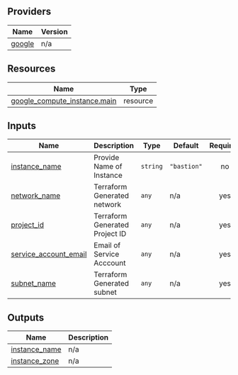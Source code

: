 

## Providers

| Name | Version |
|------|---------|
| <a name="provider_google"></a> [google](#provider\_google) | n/a |

## Resources

| Name | Type |
|------|------|
| [google_compute_instance.main](https://registry.terraform.io/providers/hashicorp/google/latest/docs/resources/compute_instance) | resource |

## Inputs

| Name | Description | Type | Default | Required |
|------|-------------|------|---------|:--------:|
| <a name="input_instance_name"></a> [instance\_name](#input\_instance\_name) | Provide Name of Instance | `string` | `"bastion"` | no |
| <a name="input_network_name"></a> [network\_name](#input\_network\_name) | Terraform Generated network | `any` | n/a | yes |
| <a name="input_project_id"></a> [project\_id](#input\_project\_id) | Terraform Generated Project ID | `any` | n/a | yes |
| <a name="input_service_account_email"></a> [service\_account\_email](#input\_service\_account\_email) | Email of Service Acccount | `any` | n/a | yes |
| <a name="input_subnet_name"></a> [subnet\_name](#input\_subnet\_name) | Terraform Generated subnet | `any` | n/a | yes |

## Outputs

| Name | Description |
|------|-------------|
| <a name="output_instance_name"></a> [instance\_name](#output\_instance\_name) | n/a |
| <a name="output_instance_zone"></a> [instance\_zone](#output\_instance\_zone) | n/a |